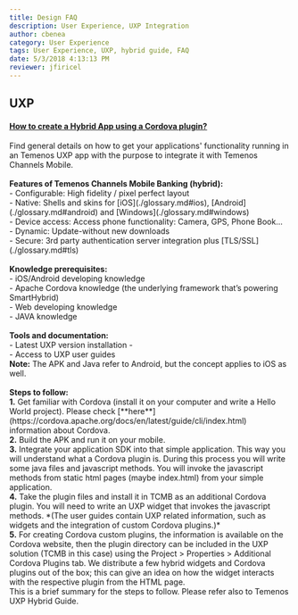 ```yaml
---
title: Design FAQ
description: User Experience, UXP Integration
author: cbenea
category: User Experience
tags: User Experience, UXP, hybrid guide, FAQ
date: 5/3/2018 4:13:13 PM 
reviewer: jfiricel
---
```


## UXP 

<div class="panel-group">
  <div class="panel panel-default">
    <div class="panel-heading">
      <h4 class="panel-title">
        <a data-toggle="collapse" href="#collapse1">How to create a Hybrid App using a Cordova plugin?</a>
      </h4>
    </div>
    <div id="collapse1" class="panel-collapse collapse">
    <div class="text-left">Find general details on how to get your applications' functionality running in an Temenos UXP app with the purpose to integrate it with Temenos Channels Mobile.
<br>
<br>
<b>Features of Temenos Channels Mobile Banking (hybrid):</b>
<br> 
- Configurable: High fidelity / pixel perfect layout
<br> 
 - Native: Shells and skins for [iOS](./glossary.md#ios), [Android](./glossary.md#android) and [Windows](./glossary.md#windows)
<br> 
 - Device access: Access phone functionality: Camera, GPS, Phone Book...
<br> 
 - Dynamic: Update-without new downloads
<br> 
 - Secure: 3rd party authentication server integration plus [TLS/SSL](./glossary.md#tls)
<br>
<br>
<b>Knowledge prerequisites:</b>
<br>
 - iOS/Android developing knowledge
<br>
 - Apache Cordova knowledge (the underlying framework that’s powering SmartHybrid)
<br>
 - Web developing knowledge
<br>
 - JAVA knowledge
<br>
<br>
<b>Tools and documentation:</b>
<br>
 - Latest UXP version installation
 - <br>
 - Access to UXP user guides
<br>
<b>Note:</b> The APK and Java refer to Android, but the concept applies to iOS as well.
<br>
<br>
<b>Steps to follow:</b>
<br>
<b>1.</b> Get familiar with Cordova (install it on your computer and write a Hello World project). Please check [**here**](https://cordova.apache.org/docs/en/latest/guide/cli/index.html) information about Cordova.
<br>
<b>2.</b> Build the APK and run it on your mobile.
<br>
<b>3.</b> Integrate your application SDK into that simple application. This way you will understand what a Cordova plugin is. During this process you will write some java files and javascript methods. You will invoke the javascript methods from static html pages (maybe index.html) from your simple application.
<br>
<b>4.</b> Take the plugin files and install it in TCMB as an additional Cordova plugin. You will need to write an UXP widget that invokes the javascript methods.
*(The user guides contain UXP related information, such as widgets and the integration of custom Cordova plugins.)*
<br>
<b>5.</b> For creating Cordova custom plugins, the information is available on the Cordova website, then the plugin directory can be included in the UXP solution (TCMB in this case) using the Project > Properties > Additional Cordova Plugins tab. We distribute a few hybrid widgets and Cordova plugins out of the box; this can give an idea on how the widget interacts with the respective plugin from the HTML page.
<br>
This is a brief summary for the steps to follow. Please refer also to Temenos UXP Hybrid Guide.
</div>
    </div>
</div>

